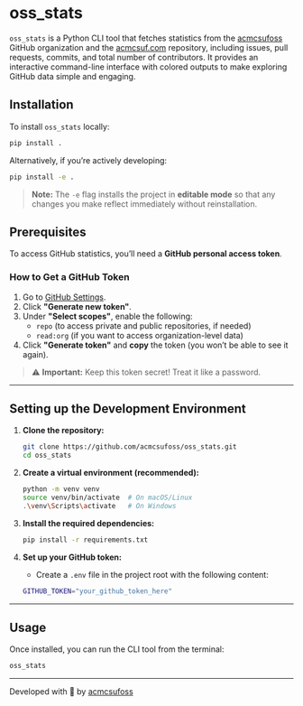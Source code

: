 # oss_stats

`oss_stats` is a Python CLI tool that fetches statistics from the [acmcsufoss](https://github.com/acmcsufoss) GitHub organization and the [acmcsuf.com](https://github.com/EthanThatOneKid/acmcsuf.com) repository, including issues, pull requests, commits, and total number of contributors. It provides an interactive command-line interface with colored outputs to make exploring GitHub data simple and engaging.

## Installation

To install `oss_stats` locally:

```bash
pip install .
```

Alternatively, if you’re actively developing:

```bash
pip install -e .
```

> **Note:** The `-e` flag installs the project in **editable mode** so that any changes you make reflect immediately without reinstallation.

## Prerequisites

To access GitHub statistics, you’ll need a **GitHub personal access token**.

### **How to Get a GitHub Token**
1. Go to [GitHub Settings](https://github.com/settings/tokens).
2. Click **"Generate new token"**.
3. Under **"Select scopes"**, enable the following:
    - `repo` (to access private and public repositories, if needed)
    - `read:org` (if you want to access organization-level data)
4. Click **"Generate token"** and **copy** the token (you won’t be able to see it again).

> ⚠️ **Important:** Keep this token secret! Treat it like a password.

---

## Setting up the Development Environment

1. **Clone the repository:**
   ```bash
   git clone https://github.com/acmcsufoss/oss_stats.git
   cd oss_stats
   ```

2. **Create a virtual environment (recommended):**
   ```bash
   python -m venv venv
   source venv/bin/activate  # On macOS/Linux
   .\venv\Scripts\activate   # On Windows
   ```

3. **Install the required dependencies:**
   ```bash
   pip install -r requirements.txt
   ```

4. **Set up your GitHub token:**
   - Create a `.env` file in the project root with the following content:
   ```bash
   GITHUB_TOKEN="your_github_token_here"
   ```
---

## Usage

Once installed, you can run the CLI tool from the terminal:

```bash
oss_stats
```

---

Developed with 💚 by [acmcsufoss](https://github.com/acmcsufoss)